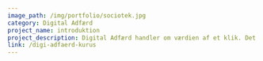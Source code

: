 ```yaml
---
image_path: /img/portfolio/sociotek.jpg
category: Digital Adfærd
project_name: introduktion
project_description: Digital Adfærd handler om værdien af et klik. Det handler om de såkaldte 'gratis ydelser', digitale fodspor og hvordan de teknologiske mekanismer påvirker os, vores adfærd - ofte uden at vi er opmærksomme på det.
link: /digi-adfaerd-kurus
---
```

